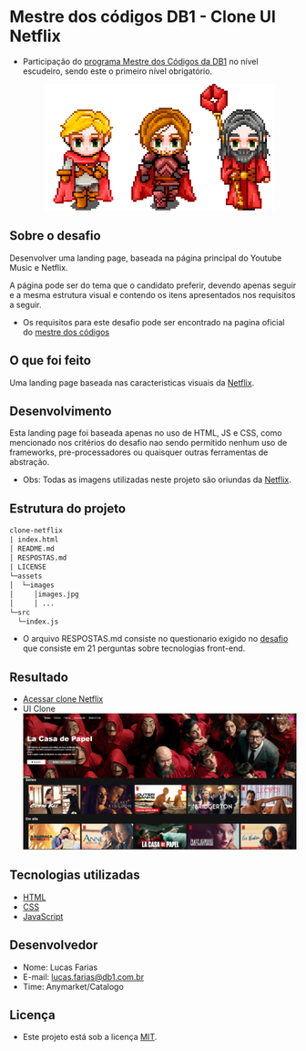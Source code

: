 # Mestre dos códigos DB1 - Clone UI Netflix
- Participação do [programa Mestre dos Códigos da DB1](https://mestredoscodigos.com.br/) no nível escudeiro, sendo este o primeiro nível obrigatório.
  <p align="center">
    <img src="./assets/images/personagens.gif" title="UI Clone Netflix">
  </p>

## Sobre o desafio

Desenvolver uma landing page, baseada na página principal do Youtube Music e Netflix.

A página pode ser do tema que o candidato preferir, devendo apenas seguir e a mesma estrutura visual e contendo os itens apresentados nos requisitos a seguir.

- Os requisitos para este desafio pode ser encontrado na pagina oficial do [mestre dos códigos](https://https://db1group.github.io/mestre-dos-codigos/#/frontend)

## O que foi feito
Uma landing page baseada nas caracteristicas visuais da [Netflix](https://https://www.netflix.com/browse).

## Desenvolvimento
Esta landing page foi baseada apenas no uso de HTML, JS e CSS, como mencionado nos critérios do desafio nao sendo permitido nenhum uso de frameworks, pre-processadores ou quaisquer outras ferramentas de abstração.

- Obs: Todas as imagens utilizadas neste projeto são oriundas da [Netflix](https://https://www.netflix.com/).

## Estrutura do projeto
```
clone-netflix
| index.html
│ README.md
│ RESPOSTAS.md
| LICENSE
└─assets
│  └─images
│     │images.jpg
│     │ ...
└─src
  └─index.js
```
- O arquivo RESPOSTAS.md consiste no questionario exigido no [desafio](https://https://https://db1group.github.io/mestre-dos-codigos/#/frontend) que consiste em 21 perguntas sobre tecnologias front-end.

## Resultado
- [Acessar clone Netflix](https://mestre-codigo-db-1-clone-netflix.vercel.app/)
- UI Clone
  <img src="./assets/images/resultado.png" title="UI Clone Netflix">

## Tecnologias utilizadas

- [HTML](https://developer.mozilla.org/pt-BR/docs/Web/HTML)
- [CSS](https://developer.mozilla.org/pt-BR/docs/Web/CSS)
- [JavaScript](https://developer.mozilla.org/en-US/docs/Web/JavaScript)

## Desenvolvedor
- Nome: Lucas Farias
- E-mail: lucas.farias@db1.com.br
- Time: Anymarket/Catalogo

## Licença

- Este projeto está sob a licença [MIT](LICENSE).
